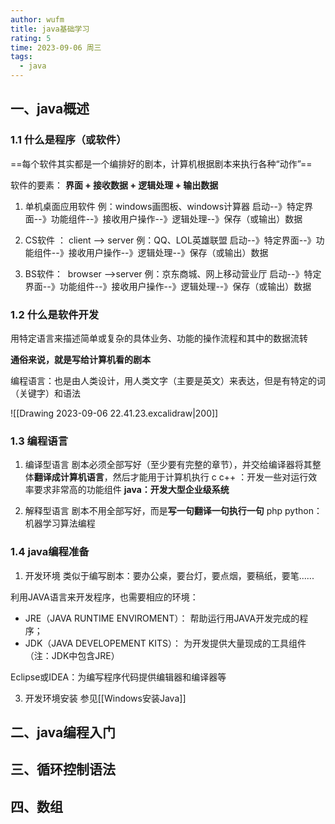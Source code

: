 ```yaml
---
author: wufm
title: java基础学习
rating: 5
time: 2023-09-06 周三
tags:
  - java
---
```



## 一、java概述

### 1.1 什么是程序（或软件）

==每个软件其实都是一个编排好的剧本，计算机根据剧本来执行各种“动作”==

软件的要素：
**界面 + 接收数据 + 逻辑处理 + 输出数据**

1. 单机桌面应用软件
例：windows画图板、windows计算器
启动--》特定界面--》功能组件--》接收用户操作--》逻辑处理--》保存（或输出）数据

2. CS软件 ： client --> server
例：QQ、LOL英雄联盟
启动--》特定界面--》功能组件--》接收用户操作--》逻辑处理--》保存（或输出）数据

3. BS软件：  browser -->server
例：京东商城、网上移动营业厅
启动--》特定界面--》功能组件--》接收用户操作--》逻辑处理--》保存（或输出）数据
### 1.2 什么是软件开发

用特定语言来描述简单或复杂的具体业务、功能的操作流程和其中的数据流转

**通俗来说，就是写给计算机看的剧本**

编程语言：也是由人类设计，用人类文字（主要是英文）来表达，但是有特定的词（关键字）和语法

![[Drawing 2023-09-06 22.41.23.excalidraw|200]]
### 1.3 编程语言

1. 编译型语言
剧本必须全部写好（至少要有完整的章节），并交给编译器将其整体**翻译成计算机语言**，然后才能用于计算机执行
c
c++ ：开发一些对运行效率要求非常高的功能组件
**java：开发大型企业级系统**

2. 解释型语言
剧本不用全部写好，而是**写一句翻译一句执行一句**
php
python：机器学习算法编程
### 1.4 java编程准备

1. 开发环境
类似于编写剧本：要办公桌，要台灯，要点烟，要稿纸，要笔......

利用JAVA语言来开发程序，也需要相应的环境：
- JRE（JAVA RUNTIME ENVIROMENT）： 帮助运行用JAVA开发完成的程序；
- JDK（JAVA DEVELOPEMENT KITS）： 为开发提供大量现成的工具组件（注：JDK中包含JRE）

Eclipse或IDEA：为编写程序代码提供编辑器和编译器等

3. 开发环境安装
参见[[Windows安装Java]]

## 二、java编程入门


## 三、循环控制语法

## 四、数组
